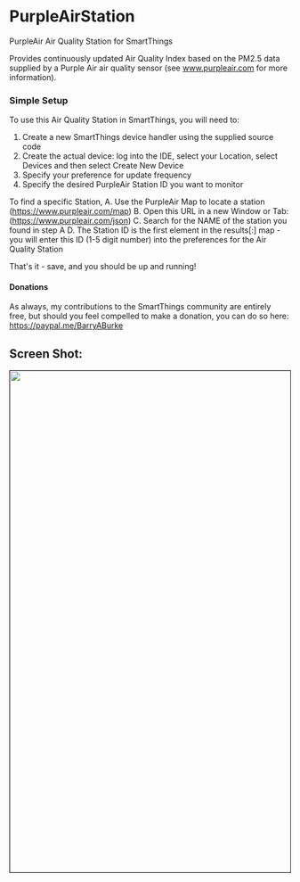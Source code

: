 # PurpleAirStation
PurpleAir Air Quality Station for SmartThings

Provides continuously updated Air Quality Index based on the PM2.5 data supplied by a Purple Air air quality sensor (see www.purpleair.com for more information).
### Simple Setup
To use this Air Quality Station in SmartThings, you will need to:
1. Create a new SmartThings device handler using the supplied source code 
2. Create the actual device: log into the IDE, select your Location, select Devices and then select Create New Device
2. Specify your preference for update frequency
3. Specify the desired PurpleAir Station ID you want to monitor

To find a specific Station, 
A. Use the PurpleAir Map to locate a station (https://www.purpleair.com/map)
B. Open this URL in a new Window or Tab: (https://www.purpleair.com/json)
C. Search for the NAME of the station you found in step A
D. The Station ID is the first element in the results[:] map - you will enter this ID (1-5 digit number) into the preferences for the Air Quality Station

That's it - save, and you should be up and running!

#### Donations
As always, my contributions to the SmartThings community are entirely free, but should you feel compelled to make a donation, you can do so here: https://paypal.me/BarryABurke

## Screen Shot:
<img src="https://raw.githubusercontent.com/SANdood/PurpleAirStation/master/images/PurpleAirStation.jpg" border="1" height="900" /> 
